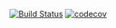 [![Build Status](https://travis-ci.org/Kradeyes/job4j_gabber.svg?branch=main)](https://travis-ci.org/Kradeyes/job4j_gabber)
[![codecov](https://codecov.io/gh/Kradeyes/job4j_gabber/branch/main/graph/badge.svg)](https://codecov.io/gh/Kradeyes/job4j_gabber)
 
